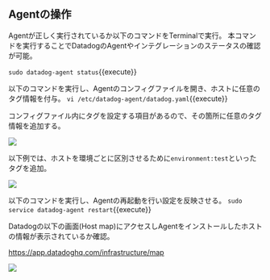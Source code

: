 ## Agentの操作

Agentが正しく実行されているか以下のコマンドをTerminalで実行。
本コマンドを実行することでDatadogのAgentやインテグレーションのステータスの確認が可能。

`sudo datadog-agent status`{{execute}}


以下のコマンドを実行し、Agentのコンフィグファイルを開き、ホストに任意のタグ情報を付与。
`vi /etc/datadog-agent/datadog.yaml`{{execute}}

コンフィグファイル内にタグを設定する項目があるので、その箇所に任意のタグ情報を追加する。

![](https://p-qkfgo2.t2.n0.cdn.getcloudapp.com/items/7KuALjxe/46ddd4f7-27c0-4b86-86f9-5bd7859f82c9.jpg?v=abbc9a0dae56a83d34d3327e36c9fbd6)

以下例では、ホストを環境ごとに区別させるために`environment:test`といったタグを追加。

![](https://p-qkfgo2.t2.n0.cdn.getcloudapp.com/items/GGu4RJ0z/977413c2-4926-47b9-87f8-82f769046948.jpg?v=fe986a7b3b3768b8a8bd16da725de2f8)


以下のコマンドを実行し、Agentの再起動を行い設定を反映させる。
`sudo service datadog-agent restart`{{execute}}


Datadogの以下の画面(Host map)にアクセスしAgentをインストールしたホストの情報が表示されているか確認。

https://app.datadoghq.com/infrastructure/map

![](https://p-qkfgo2.t2.n0.cdn.getcloudapp.com/items/RBuEOBXB/23e0ccd8-b128-4429-bf06-40c1da1f5549.jpg?v=d2d9cffe60ecd06af24b3364f13a7668)
